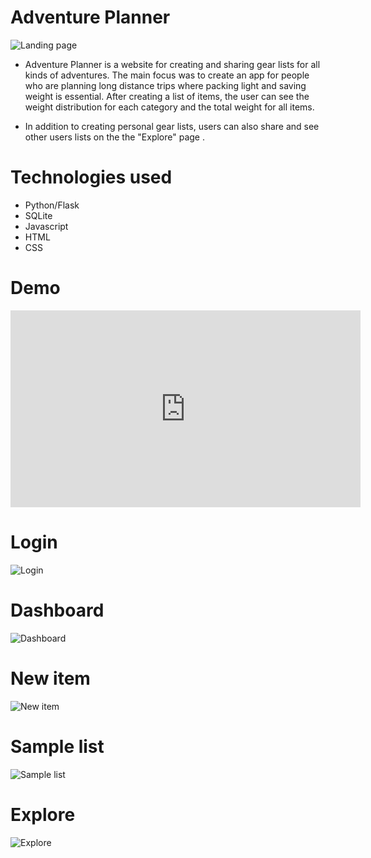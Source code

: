# Adventure Planner
![Landing page](https://i.ibb.co/5YzTdWW/landingpage.jpg)

- Adventure Planner is a website for creating and sharing gear lists for all kinds of adventures. 
The main focus was to create an app for people who are planning long distance trips where packing light and saving weight is essential.
After creating a list of items, the user can see the weight distribution for each category and the total weight for all items.

- In addition to creating personal gear lists, users can also share and see other users lists on the the "Explore" page .

# Technologies used
- Python/Flask
- SQLite
- Javascript
- HTML
- CSS

# Demo
<iframe width="560" height="315" src="https://www.youtube.com/embed/6SNhnDq3gXg" frameborder="0" allow="accelerometer; autoplay; clipboard-write; encrypted-media; gyroscope; picture-in-picture" allowfullscreen></iframe>

# Login
![Login](https://i.ibb.co/GTzjzqc/login.jpg)

# Dashboard
![Dashboard](https://i.ibb.co/17fg9CZ/dashboard.jpg)

# New item
![New item](https://i.ibb.co/vHJ2Wmq/newitem2.jpg)

# Sample list
![Sample list](https://i.ibb.co/CVvWV6Z/samplelist.jpg)

# Explore
![Explore](https://i.ibb.co/jTWCBND/explore.jpg)
